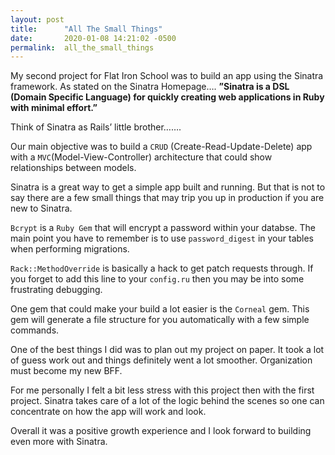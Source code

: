 ```yaml
---
layout: post
title:      "All The Small Things"
date:       2020-01-08 14:21:02 -0500
permalink:  all_the_small_things
---
```



My second project for Flat Iron School was to build an app using the Sinatra framework. As stated on the Sinatra Homepage…. **”Sinatra is a DSL (Domain Specific Language) for quickly creating web applications in Ruby with minimal effort.”** 

Think of Sinatra as Rails’ little brother…….

Our main objective was to build a `CRUD` (Create-Read-Update-Delete) app with a `MVC`(Model-View-Controller) architecture that could show relationships between models.

Sinatra is a great way to get a simple app built and running. But that is not to say there are a few small things that may trip you up in production if you are new to Sinatra.

`Bcrypt` is a `Ruby Gem` that will encrypt a password within your databse. The main point you have to remember is to use `password_digest` in your tables when performing migrations.

`Rack::MethodOverride` is basically a hack to get patch requests through. If you forget to add this line to your `config.ru` then you may be into some frustrating debugging.

One gem that could make your build a lot easier is the `Corneal` gem. This gem will generate a file structure for you automatically with a few simple commands.

One of the best things I did was to plan out my project on paper. It took a lot of guess work out and things definitely went a lot smoother. Organization must become my new BFF.

For me personally I felt a bit less stress with this project then with the first project. Sinatra takes care of a lot of the logic behind the scenes so one can concentrate on how the app will work and look.

Overall it was a positive growth experience and I look forward to building even more with Sinatra.

